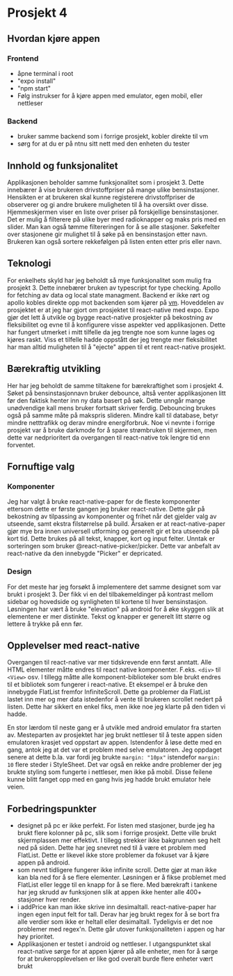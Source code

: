 # Prosjekt 4

## Hvordan kjøre appen

### Frontend

- åpne terminal i root
- "expo install"
- "npm start"
- Følg instrukser for å kjøre appen med emulator, egen mobil, eller nettleser

### Backend

- bruker samme backend som i forrige prosjekt, kobler direkte til vm
- sørg for at du er på ntnu sitt nett med den enheten du tester

## Innhold og funksjonalitet

Applikasjonen beholder samme funksjonalitet som i prosjekt 3. Dette innebærer å vise brukeren drivstoffpriser på mange ulike bensinstasjoner. Hensikten er at brukeren skal kunne registerere drivstoffpriser de observerer og gi andre brukere muligheten til å ha oversikt over disse. Hjemmeskjermen viser en liste over priser på forskjellige bensinstasjoner. Det er mulig å filterere på ulike byer med radioknapper og maks pris med en slider. Man kan også tømme filtereringen for å se alle stasjoner. Søkefelter over stasjonene gir mulighet til å søke på en bensinstasjon etter navn. Brukeren kan også sortere rekkefølgen på listen enten etter pris eller navn.

## Teknologi

For enkelhets skyld har jeg beholdt så mye funksjonalitet som mulig fra prosjekt 3. Dette innebærer bruken av typescript for type checking. Apollo for fetching av data og local state managment. Backend er ikke rørt og apollo kobles direkte opp mot backenden som kjører på [vm](http://it2810-41.idi.ntnu.no:4000/project3/graphql). Hoveddelen av prosjektet er at jeg har gjort om prosjektet til react-native med expo. Expo gjør det lett å utvikle og bygge react-native prosjekter på bekostning av fleksibilitet og evne til å konfigurere visse aspekter ved applikasjonen. Dette har fungert utmerket i mitt tilfelle da jeg trengte noe som kunne lages og kjøres raskt. Viss et tilfelle hadde oppstått der jeg trengte mer fleksibilitet har man alltid muligheten til å "ejecte" appen til et rent react-native prosjekt.

## Bærekraftig utvikling

Her har jeg beholdt de samme tiltakene for bærekraftighet som i prosjekt 4. Søket på bensinstasjonnavn bruker debounce, altså venter applikasjonen litt før den faktisk henter inn ny data basert på søk. Dette unngår mange unødvendige kall mens bruker fortsatt skriver ferdig. Debouncing brukes også på samme måte på makspris slideren. Mindre kall til database, betyr mindre netttrafikk og derav mindre energiforbruk. Noe vi nevnte i forrige prosjekt var å bruke darkmode for å spare strømbruken til skjermen, men dette var nedprioritert da overgangen til react-native tok lengre tid enn forventet.

## Fornuftige valg

### Komponenter

Jeg har valgt å bruke react-native-paper for de fleste komponenter ettersom dette er første gangen jeg bruker react-native. Dette går på bekostning av tilpassing av komponenter og frihet når det gjelder valg av utseende, samt ekstra filstørrelse på build. Årsaken er at react-native-paper gjør mye bra innen universell utforming og generelt gir et bra utseende på kort tid. Dette brukes på all tekst, knapper, kort og input felter. Unntak er sorteringen som bruker @react-native-picker/picker. Dette var anbefalt av react-native da den innebygde "Picker" er depricated.

### Design

For det meste har jeg forsøkt å implementere det samme designet som var brukt i prosjekt 3. Der fikk vi en del tilbakemeldinger på kontrast mellom sidebar og hovedside og synligheten til kortene til hver bensinstasjon. Løsningen har vært å bruke "elevation" på android for å øke skyggen slik at elementene er mer distinkte. Tekst og knapper er generelt litt større og lettere å trykke på enn før.

## Opplevelser med react-native

Overgangen til react-native var mer tidskrevende enn først anntatt. Alle HTML elementer måtte endres til react native komponenter. F.eks. `<div>` til `<View>` osv. I tillegg måtte alle komponent-biblioteker som ble brukt endres til et bibliotek som fungerer i react-native. Et eksempel er å bruke den innebygde FlatList fremfor InfiniteScroll. Dette ga problemer da FlatList lastet inn mer og mer data istedenfor å vente til brukeren scrollet nedert på listen. Dette har sikkert en enkel fiks, men ikke noe jeg klarte på den tiden vi hadde.

En stor lærdom til neste gang er å utvikle med android emulator fra starten av. Mesteparten av prosjektet har jeg brukt nettleser til å teste appen siden emulatoren krasjet ved oppstart av appen. Istendenfor å løse dette med en gang, antok jeg at det var et problem med selve emulatoren. Jeg oppdaget senere at dette b.la. var fordi jeg brukte `margin: "10px"` istendefor `margin: 10` flere steder i StyleSheet. Det var også en rekke andre problemer der jeg brukte styling som fungerte i nettleser, men ikke på mobil. Disse feilene kunne blitt fanget opp med en gang hvis jeg hadde brukt emulator hele veien.

## Forbedringspunkter

- designet på pc er ikke perfekt. For listen med stasjoner, burde jeg ha brukt flere kolonner på pc, slik som i forrige prosjekt. Dette ville brukt skjermplassen mer effektivt. I tillegg strekker ikke bakgrunnen seg helt ned på siden. Dette har jeg snevret ned til å være et problem med FlatList. Dette er likevel ikke store problemer da fokuset var å kjøre appen på android.
- som nevnt tidligere fungerer ikke infinite scroll. Dette gjør at man ikke kan bla ned for å se flere elementer. Løsningen er å fikse problemet med FlatList eller legge til en knapp for å se flere. Med bærekraft i tankene har jeg skrudd av funksjonen slik at appen ikke henter alle 400+ stasjoner hver render.
- i addPrice kan man ikke skrive inn desimaltall. react-native-paper har ingen egen input felt for tall. Derav har jeg brukt regex for å se bort fra alle verdier som ikke er heltall eller desimaltall. Tydeligvis er det noe problemer med regex'n. Dette går utover funksjonaliteten i appen og har høy prioritet.
- Applikasjonen er testet i android og nettleser. I utgangspunktet skal react-native sørge for at appen kjører på alle enheter, men for å sørge for at brukeropplevelsen er like god overalt burde flere enheter vært brukt
